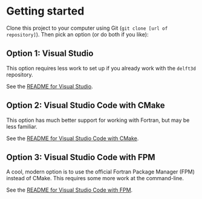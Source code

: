 # Getting started

Clone this project to your computer using Git (`git clone [url of repository]`). Then pick an option (or do both if you like):

## Option 1: Visual Studio

This option requires less work to set up if you already work with the `delft3d` repository.

See the [README for Visual Studio](docs/README-Visual-Studio.md).

## Option 2: Visual Studio Code with CMake

This option has much better support for working with Fortran, but may be less familiar.

See the [README for Visual Studio Code with CMake](docs/README-VS-Code-CMake.md).

## Option 3: Visual Studio Code with FPM

A cool, modern option is to use the official Fortran Package Manager (FPM) instead of CMake. This requires some more work at the command-line.

See the [README for Visual Studio Code with FPM](docs/README-VS-Code-FPM.md).
